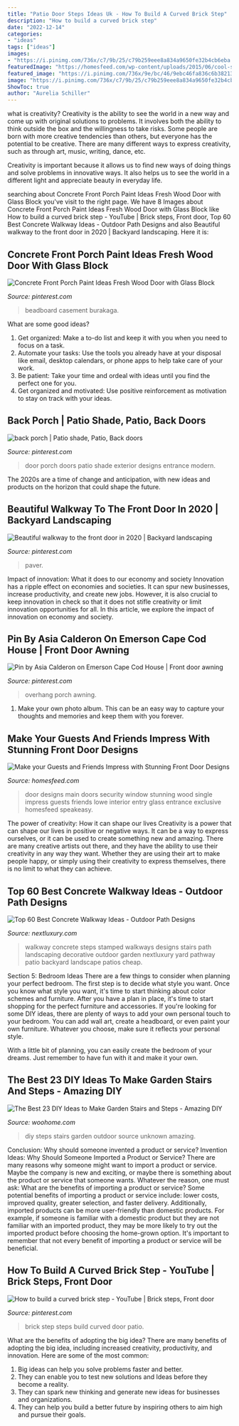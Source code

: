 ```yaml
---
title: "Patio Door Steps Ideas Uk - How To Build A Curved Brick Step"
description: "How to build a curved brick step"
date: "2022-12-14"
categories:
- "ideas"
tags: ["ideas"]
images:
- "https://i.pinimg.com/736x/c7/9b/25/c79b259eee8a834a9650fe32b4cb6eba.jpg"
featuredImage: "https://homesfeed.com/wp-content/uploads/2015/06/cool-single-front-door-design-with-dark-wood-material-and-glass-wood-window-on-top-and-sides.jpg"
featured_image: "https://i.pinimg.com/736x/9e/bc/46/9ebc46fa836c6b3821336b7a585a5926.jpg"
image: "https://i.pinimg.com/736x/c7/9b/25/c79b259eee8a834a9650fe32b4cb6eba.jpg"
ShowToc: true
author: "Aurelia Schiller"
---
```



what is creativity?
Creativity is the ability to see the world in a new way and come up with original solutions to problems. It involves both the ability to think outside the box and the willingness to take risks.
Some people are born with more creative tendencies than others, but everyone has the potential to be creative. There are many different ways to express creativity, such as through art, music, writing, dance, etc.

Creativity is important because it allows us to find new ways of doing things and solve problems in innovative ways. It also helps us to see the world in a different light and appreciate beauty in everyday life.

	

		
searching about Concrete Front Porch Paint Ideas Fresh Wood Door with Glass Block you've visit to the right page. We have 8 Images about Concrete Front Porch Paint Ideas Fresh Wood Door with Glass Block like How to build a curved brick step - YouTube | Brick steps, Front door, Top 60 Best Concrete Walkway Ideas - Outdoor Path Designs and also Beautiful walkway to the front door in 2020 | Backyard landscaping. Here it is:
		
    
## Concrete Front Porch Paint Ideas Fresh Wood Door With Glass Block

<img loading=lazy src="https://i.pinimg.com/736x/9e/bc/46/9ebc46fa836c6b3821336b7a585a5926.jpg" onerror="this.onerror=null;this.src='https://tse4.mm.bing.net/th?id=OIP.NVFYLh2GSBTWUcN9iEQhjwHaLJ&amp;pid=15.1';" alt="Concrete Front Porch Paint Ideas Fresh Wood Door with Glass Block">

_Source: pinterest.com_

>beadboard casement burakaga. 

	

What are some good ideas?
1. Get organized: Make a to-do list and keep it with you when you need to focus on a task.
2. Automate your tasks: Use the tools you already have at your disposal like email, desktop calendars, or phone apps to help take care of your work.
3. Be patient: Take your time and ordeal with ideas until you find the perfect one for you.
4. Get organized and motivated: Use positive reinforcement as motivation to stay on track with your ideas.

    
## Back Porch | Patio Shade, Patio, Back Doors

<img loading=lazy src="https://i.pinimg.com/originals/28/a5/3a/28a53a071fd1276292a777844f902aac.jpg" onerror="this.onerror=null;this.src='https://tse1.mm.bing.net/th?id=OIP.uB74MnG_vY6pDnRwtzV77QHaJ6&amp;pid=15.1';" alt="back porch | Patio shade, Patio, Back doors">

_Source: pinterest.com_

>door porch doors patio shade exterior designs entrance modern. 

	

The 2020s are a time of change and anticipation, with new ideas and products on the horizon that could shape the future.

    
## Beautiful Walkway To The Front Door In 2020 | Backyard Landscaping

<img loading=lazy src="https://i.pinimg.com/736x/5c/2a/16/5c2a16eeb006d3f3bc4f15d97160fe66.jpg" onerror="this.onerror=null;this.src='https://tse4.mm.bing.net/th?id=OIP.ph_JbPbyQE3_aLlBMx58vwHaJ3&amp;pid=15.1';" alt="Beautiful walkway to the front door in 2020 | Backyard landscaping">

_Source: pinterest.com_

>paver. 

	

Impact of innovation: What it does to our economy and society
Innovation has a ripple effect on economies and societies. It can spur new businesses, increase productivity, and create new jobs. However, it is also crucial to keep innovation in check so that it does not stifle creativity or limit innovation opportunities for all. In this article, we explore the impact of innovation on economy and society.

    
## Pin By Asia Calderon On Emerson Cape Cod House | Front Door Awning

<img loading=lazy src="https://i.pinimg.com/736x/26/12/46/2612463071ef44d062b3aebfeccc57b6.jpg" onerror="this.onerror=null;this.src='https://tse3.mm.bing.net/th?id=OIP.lkYLv0JqQA7slOJmsgfPJgHaNK&amp;pid=15.1';" alt="Pin by Asia Calderon on Emerson Cape Cod House | Front door awning">

_Source: pinterest.com_

>overhang porch awning. 

	

1. Make your own photo album. This can be an easy way to capture your thoughts and memories and keep them with you forever.

    
## Make Your Guests And Friends Impress With Stunning Front Door Designs

<img loading=lazy src="https://homesfeed.com/wp-content/uploads/2015/06/cool-single-front-door-design-with-dark-wood-material-and-glass-wood-window-on-top-and-sides.jpg" onerror="this.onerror=null;this.src='https://tse3.mm.bing.net/th?id=OIP.hHhay6hgBOVaaoeXGFlXBQHaJ3&amp;pid=15.1';" alt="Make your Guests and Friends Impress with Stunning Front Door Designs">

_Source: homesfeed.com_

>door designs main doors security window stunning wood single impress guests friends lowe interior entry glass entrance exclusive homesfeed speakeasy. 

	

The power of creativity: How it can shape our lives
Creativity is a power that can shape our lives in positive or negative ways. It can be a way to express ourselves, or it can be used to create something new and amazing. There are many creative artists out there, and they have the ability to use their creativity in any way they want. Whether they are using their art to make people happy, or simply using their creativity to express themselves, there is no limit to what they can achieve.

    
## Top 60 Best Concrete Walkway Ideas - Outdoor Path Designs

<img loading=lazy src="http://nextluxury.com/wp-content/uploads/home-exterior-concrete-walkway.jpg" onerror="this.onerror=null;this.src='https://tse3.mm.bing.net/th?id=OIP.hI1EiclwMddpoNWp7FibIAAAAA&amp;pid=15.1';" alt="Top 60 Best Concrete Walkway Ideas - Outdoor Path Designs">

_Source: nextluxury.com_

>walkway concrete steps stamped walkways designs stairs path landscaping decorative outdoor garden nextluxury yard pathway patio backyard landscape patios cheap. 

	

Section 5: Bedroom Ideas
There are a few things to consider when planning your perfect bedroom. The first step is to decide what style you want. Once you know what style you want, it's time to start thinking about color schemes and furniture. After you have a plan in place, it's time to start shopping for the perfect furniture and accessories.
If you're looking for some DIY ideas, there are plenty of ways to add your own personal touch to your bedroom. You can add wall art, create a headboard, or even paint your own furniture. Whatever you choose, make sure it reflects your personal style.

With a little bit of planning, you can easily create the bedroom of your dreams. Just remember to have fun with it and make it your own.

    
## The Best 23 DIY Ideas To Make Garden Stairs And Steps - Amazing DIY

<img loading=lazy src="https://www.woohome.com/wp-content/uploads/2017/03/DIY-Outdoor-Steps-and-Stairs-Ideas-16.jpg" onerror="this.onerror=null;this.src='https://tse2.mm.bing.net/th?id=OIP.zHzEQBRIgzVT1fUUKLmqAgHaJ4&amp;pid=15.1';" alt="The Best 23 DIY Ideas to Make Garden Stairs and Steps - Amazing DIY">

_Source: woohome.com_

>diy steps stairs garden outdoor source unknown amazing. 

	

Conclusion: Why should someone invented a product or service?
Invention Ideas: Why Should Someone Imported a Product or Service?
There are many reasons why someone might want to import a product or service. Maybe the company is new and exciting, or maybe there is something about the product or service that someone wants. Whatever the reason, one must ask: What are the benefits of importing a product or service? 
Some potential benefits of importing a product or service include: lower costs, improved quality, greater selection, and faster delivery. Additionally, imported products can be more user-friendly than domestic products. For example, if someone is familiar with a domestic product but they are not familiar with an imported product, they may be more likely to try out the imported product before choosing the home-grown option. 
It's important to remember that not every benefit of importing a product or service will be beneficial.

    
## How To Build A Curved Brick Step - YouTube | Brick Steps, Front Door

<img loading=lazy src="https://i.pinimg.com/736x/c7/9b/25/c79b259eee8a834a9650fe32b4cb6eba.jpg" onerror="this.onerror=null;this.src='https://tse1.mm.bing.net/th?id=OIP.vBw-wHylFHtBa2mgbqAuQQHaEK&amp;pid=15.1';" alt="How to build a curved brick step - YouTube | Brick steps, Front door">

_Source: pinterest.com_

>brick step steps build curved door patio. 

	

What are the benefits of adopting the big idea?
There are many benefits of adopting the big idea, including increased creativity, productivity, and innovation. Here are some of the most common: 
1. Big ideas can help you solve problems faster and better.
2. They can enable you to test new solutions and Ideas before they become a reality. 
3. They can spark new thinking and generate new ideas for businesses and organizations. 
4. They can help you build a better future by inspiring others to aim high and pursue their goals.


